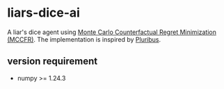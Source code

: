 # liars-dice-ai
A liar's dice agent using [Monte Carlo Counterfactual Regret Minimization (MCCFR)](https://proceedings.neurips.cc/paper/2009/file/00411460f7c92d2124a67ea0f4cb5f85-Paper.pdf). The implementation is inspired by [Pluribus](https://www.science.org/doi/10.1126/science.aay2400). 

## version requirement
- numpy >= 1.24.3